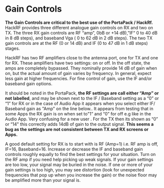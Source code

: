 # Gain Controls 
**The Gain Controls are  critical to the best use of the PortaPack / HackRf.**  HackRF provides three different analogue gain controls on RX and two on TX. The three RX gain controls are  RF “amp”, 0bB or +14 dB),”IF“ 0 to 40 dB in 8 dB steps), and baseband Vga ( 0 to 62 dB in 2 dB steps). The two TX gain controls are at the RF (0 or 14 dB) and IF (0 to 47 dB in 1 dB steps) stages.
 
HackRF has two RF amplifiers close to the antenna port, one for TX and one for RX. These amplifiers have two settings: on or off. In the off state, the amps are completely bypassed. They nominally provide 14 dB of gain when on, but the actual amount of gain varies by frequency. In general, expect less gain at higher frequencies. For fine control of gain, use the IF and/or baseband gain options.
 
It should be noted in the PortaPack, **the RF settings are call  either “Amp”  or not labelled**, and may be shown next to the IF / Baseband setting as a “0” or “1”  for RX or in the case of Audio App it appears when you select either IF/ Baseband gain as "Amp" on the line below..  It appears from testing that in some Apps the RX gain is on when set to"1” and “0” for off e.g like in the Audio App. Very confusing for a new user . For the TX then its shown as “0” or “14" this  correctly adds 14dB of gain to the output signal.  **This seems a bug as the settings are not consistent between TX and RX screens or Apps.**

A good default setting for RX is to start with is RF (Amp=1) i.e. RF amp is off, IF=16, Baseband=16. Increase or decrease the IF and baseband gain controls roughly equally to find the best settings for your situation. Turn on the RF amp if you need help picking up weak signals. If your gain settings are too low, your signal may be buried in the noise. If one or more of your gain settings is too high, you may see distortion (look for unexpected frequencies that pop up when you increase the gain) or the noise floor may be amplified more than your signal is.
